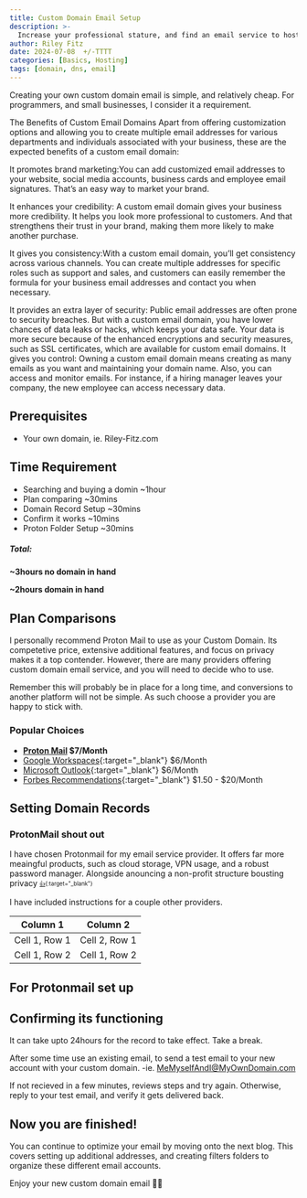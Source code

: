 ```yaml
---
title: Custom Domain Email Setup
description: >-
  Increase your professional stature, and find an email service to host your own domain. Proton is my preference, and used in this guide.
author: Riley Fitz
date: 2024-07-08  +/-TTTT
categories: [Basics, Hosting]
tags: [domain, dns, email]
---
```


Creating your own custom domain email is simple, and relatively cheap. For programmers, and small businesses, I consider it a requirement. 

The Benefits of Custom Email Domains
Apart from offering customization options and allowing you to create multiple email addresses for various departments and individuals associated with your business, these are the expected benefits of a custom email domain:

It promotes brand marketing:You can add customized email addresses to your website, social media accounts, business cards and employee email signatures. That’s an easy way to market your brand.

It enhances your credibility: A custom email domain gives your business more credibility. It helps you look more professional to customers. And that strengthens their trust in your brand, making them more likely to make another purchase.

It gives you consistency:With a custom email domain, you’ll get consistency across various channels. You can create multiple addresses for specific roles such as support and sales, and customers can easily remember the formula for your business email addresses and contact you when necessary.

It provides an extra layer of security: Public email addresses are often prone to security breaches. But with a custom email domain, you have lower chances of data leaks or hacks, which keeps your data safe. Your data is more secure because of the enhanced encryptions and security measures, such as SSL certificates, which are available for custom email domains.
It gives you control: Owning a custom email domain means creating as many emails as you want and maintaining your domain name. Also, you can access and monitor emails. For instance, if a hiring manager leaves your company, the new employee can access necessary data.

## Prerequisites
- Your own domain, ie. Riley-Fitz.com

## Time Requirement
- Searching and buying a domin ~1hour
- Plan comparing ~30mins
- Domain Record Setup ~30mins
- Confirm it works ~10mins
- Proton Folder Setup ~30mins

##### Total: 
**~3hours no domain in hand**

**~2hours domain in hand**


## Plan Comparisons

I personally recommend Proton Mail to use as your Custom Domain. Its competetive price, extensive additional features, and focus on privacy makes it a top contender. However, there are many providers offering custom domain email service, and you will need to decide who to use. 

Remember this will probably be in place for a long time, and conversions to another platform will not be simple. As such choose a provider you are happy to stick with.

### Popular Choices
- **[Proton Mail](https://proton.me/business/plans) $7/Month**
- [Google Workspaces](https://workspace.google.com/pricing){:target="_blank"} $6/Month
- [Microsoft Outlook](https://www.microsoft.com/en-us/microsoft-365/outlook/email-and-calendar-software-microsoft-outlook){:target="_blank"} $6/Month
- [Forbes Recommendations](https://www.forbes.com/advisor/business/software/best-email-hosting-services/){:target="_blank"} $1.50 - $20/Month


## Setting Domain Records
### ProtonMail shout out
I have chosen Protonmail for my email service provider. It offers far more meaingful products, such as cloud storage, VPN usage, and a robust password manager. Alongside anouncing a non-profit structure bousting privacy 
<sub><sup>[👍](https://proton.me/blog/proton-non-profit-foundation){:target="_blank"}</sup></sub>

I have included instructions for a couple other providers.

| Column 1      | Column 2      |
| ------------- | ------------- |
| Cell 1, Row 1 | Cell 2, Row 1 |
| Cell 1, Row 2 | Cell 1, Row 2 |

## For Protonmail set up 




## Confirming its functioning

It can take upto 24hours for the record to take effect. Take a break.

After some time use an existing email, to send a test email to your new account with your custom domain.
-ie. MeMyselfAndI@MyOwnDomain.com

If not recieved in a few minutes, reviews steps and try again. Otherwise, reply to your test email, and verify it gets delivered back.

## Now you are finished!

You can continue to optimize your email by moving onto the next blog. This covers setting up additional addresses, and creating filters folders to organize these different email accounts.

Enjoy your new custom domain email 🎉🎉
